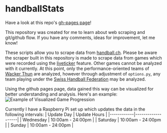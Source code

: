 # handballStats

Have a look at this repo's <a href="https://taetscher.github.io/HBS/index.html" target="blank">gh-pages page</a>!

This repository was created for me to learn about web scraping and git/github flow.
If you have any comments, ideas for improvement, let me know!

These scripts allow you to scrape data from <a href="https://www.handball.ch/de/matchcenter/" target="blank">handball.ch</a>. Please be aware the scraper built in this repository is made to scrape data from games which were recorded using the <a href="https://www.handball.ch/de/matchcenter/liveticker/" target="blank">liveticker</a> feature. Other games cannot be analyzed with it currently. At this point, only the performance-oriented teams of <a href="https://wackerthun.ch/de/" target="blank">Wacker Thun</a> are analyzed, however through adjustment of `options.py`, any team playing under the <a href="https://www.handball.ch/de/matchcenter/" target="blank">Swiss Handball Federation</a> may be analyzed.

Using the github pages page, data gained this way can be visualized for better understanding and analysis. Here's an example:
![Example of Visualized Game Progression](https://user-images.githubusercontent.com/24844442/112179972-6d325780-8bfb-11eb-9592-7d4dc0af0368.png)


Currently I have a Raspberry Pi set up which updates the data in the following intervals:
| Update Day | Update Hours      |
|------------|-------------------|
| Wednesday  | 10:00am - 24:00pm |
| Saturday   | 10:00am - 24:00pm |
| Sunday     | 10:00am - 24:00pm |
